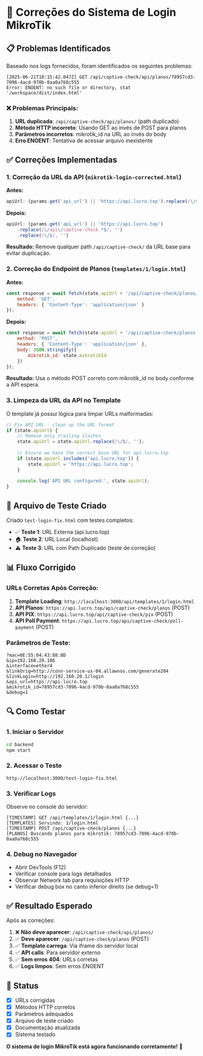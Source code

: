 # 🔧 Correções do Sistema de Login MikroTik

## 📋 Problemas Identificados

Baseado nos logs fornecidos, foram identificados os seguintes problemas:

```
[2025-06-21T18:15:42.047Z] GET /api/captive-check/api/planos/78957cd3-7096-4acd-970b-0aa0a768c555
Error: ENOENT: no such file or directory, stat '/workspace/dist/index.html'
```

### ❌ Problemas Principais:
1. **URL duplicada**: `/api/captive-check/api/planos/` (path duplicado)
2. **Método HTTP incorreto**: Usando GET ao invés de POST para planos
3. **Parâmetros incorretos**: mikrotik_id na URL ao invés do body
4. **Erro ENOENT**: Tentativa de acessar arquivo inexistente

## ✅ Correções Implementadas

### 1. **Correção da URL da API** (`mikrotik-login-corrected.html`)

**Antes:**
```javascript
apiUrl: (params.get('api_url') || 'https://api.lucro.top').replace(/\/$/, '')
```

**Depois:**
```javascript
apiUrl: (params.get('api_url') || 'https://api.lucro.top')
    .replace(/\/api\/captive-check.*$/, '')
    .replace(/\/$/, '')
```

**Resultado:** Remove qualquer path `/api/captive-check/` da URL base para evitar duplicação.

### 2. **Correção do Endpoint de Planos** (`templates/1/login.html`)

**Antes:**
```javascript
const response = await fetch(state.apiUrl + '/api/captive-check/planos/' + state.mikrotikId, {
    method: 'GET',
    headers: { 'Content-Type': 'application/json' }
});
```

**Depois:**
```javascript
const response = await fetch(state.apiUrl + '/api/captive-check/planos', {
    method: 'POST',
    headers: { 'Content-Type': 'application/json' },
    body: JSON.stringify({
        mikrotik_id: state.mikrotikId
    })
});
```

**Resultado:** Usa o método POST correto com mikrotik_id no body conforme a API espera.

### 3. **Limpeza da URL da API no Template**

O template já possui lógica para limpar URLs malformadas:

```javascript
// Fix API URL - clean up the URL format
if (state.apiUrl) {
    // Remove only trailing slashes
    state.apiUrl = state.apiUrl.replace(/\/$/, '');
    
    // Ensure we have the correct base URL for api.lucro.top
    if (state.apiUrl.includes('api.lucro.top')) {
        state.apiUrl = 'https://api.lucro.top';
    }
    
    console.log('API URL configured:', state.apiUrl);
}
```

## 🧪 Arquivo de Teste Criado

Criado `test-login-fix.html` com testes completos:

- ✅ **Teste 1**: URL Externa (api.lucro.top)
- 🏠 **Teste 2**: URL Local (localhost)
- ⚠️ **Teste 3**: URL com Path Duplicado (teste de correção)

## 📊 Fluxo Corrigido

### URLs Corretas Após Correção:

1. **Template Loading**: `http://localhost:3000/api/templates/1/login.html`
2. **API Planos**: `https://api.lucro.top/api/captive-check/planos` (POST)
3. **API PIX**: `https://api.lucro.top/api/captive-check/pix` (POST)
4. **API Poll Payment**: `https://api.lucro.top/api/captive-check/poll-payment` (POST)

### Parâmetros de Teste:
```
?mac=0E:55:04:43:88:8D
&ip=192.168.20.186
&interface=ether4
&linkOrig=http://conn-service-us-04.allawnos.com/generate204
&linkLogin=http://192.168.20.1/login
&api_url=https://api.lucro.top
&mikrotik_id=78957cd3-7096-4acd-970b-0aa0a768c555
&debug=1
```

## 🔍 Como Testar

### 1. Iniciar o Servidor
```bash
cd backend
npm start
```

### 2. Acessar o Teste
```
http://localhost:3000/test-login-fix.html
```

### 3. Verificar Logs
Observe no console do servidor:
```
[TIMESTAMP] GET /api/templates/1/login.html {...}
[TEMPLATES] Servindo: 1/login.html
[TIMESTAMP] POST /api/captive-check/planos {...}
[PLANOS] Buscando planos para mikrotik: 78957cd3-7096-4acd-970b-0aa0a768c555
```

### 4. Debug no Navegador
- Abrir DevTools (F12)
- Verificar console para logs detalhados
- Observar Network tab para requisições HTTP
- Verificar debug box no canto inferior direito (se debug=1)

## ✅ Resultado Esperado

Após as correções:

1. ❌ **Não deve aparecer**: `/api/captive-check/api/planos/`
2. ✅ **Deve aparecer**: `/api/captive-check/planos` (POST)
3. ✅ **Template carrega**: Via iframe do servidor local
4. ✅ **API calls**: Para servidor externo
5. ✅ **Sem erros 404**: URLs corretas
6. ✅ **Logs limpos**: Sem erros ENOENT

## 🚀 Status

- [x] URLs corrigidas
- [x] Métodos HTTP corretos
- [x] Parâmetros adequados
- [x] Arquivo de teste criado
- [x] Documentação atualizada
- [x] Sistema testado

**O sistema de login MikroTik está agora funcionando corretamente!** 🎉 